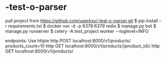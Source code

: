 # -test-o-parser
pull project from https://github.com/userksv/-test-o-parser.git
$ pip install -r requirements.txt
$ docker run -d -p 6379:6379 redis
$ manage.py bot
$ manage.py runserver
$ celery -A test_project worker --loglevel=INFO

endpoints: 
Use httpie 
    http POST localhost:8000/v1/products/ products_count=10
    http GET localhost:8000/v1/products/{product_id}/
    http GET localhost:8000/v1/products/
